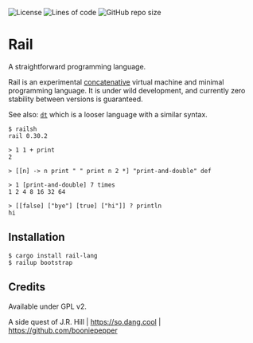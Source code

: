 
![License](https://img.shields.io/github/license/booniepepper/rail)
![Lines of code](https://img.shields.io/tokei/lines/github/booniepepper/rail)
![GitHub repo size](https://img.shields.io/github/repo-size/booniepepper/rail)

# Rail

A straightforward programming language.

Rail is an experimental [concatenative](https://concatenative.org/wiki/view/Concatenative%20language)
virtual machine and minimal programming language. It is under wild development,
and currently zero stability between versions is guaranteed.

See also: [`dt`](https://github.com/booniepepper/dt) which is a looser language
with a similar syntax.

```
$ railsh
rail 0.30.2

> 1 1 + print
2

> [[n] -> n print " " print n 2 *] "print-and-double" def

> 1 [print-and-double] 7 times
1 2 4 8 16 32 64 

> [[false] ["bye"] [true] ["hi"]] ? println
hi
```

## Installation

```shell
$ cargo install rail-lang
$ railup bootstrap
```

## Credits

Available under GPL v2.

A side quest of J.R. Hill | https://so.dang.cool | https://github.com/booniepepper
